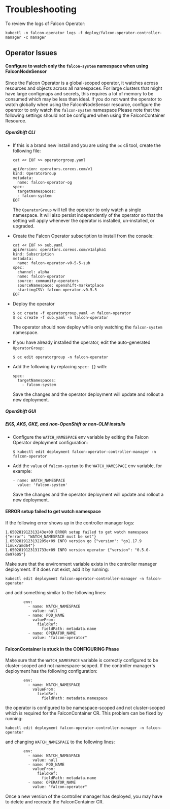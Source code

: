 # Troubleshooting

To review the logs of Falcon Operator:
```
kubectl -n falcon-operator logs -f deploy/falcon-operator-controller-manager -c manager
```

## Operator Issues

#### Configure to watch only the `falcon-system` namespace when using FalconNodeSensor

Since the Falcon Operator is a global-scoped operator, it watches across resources and objects across all namespaces.
For large clusters that might have large configmaps and secrets, this requires a lot of memory to be consumed which may be less than ideal.
If you do not want the operator to watch globally when using the FalconNodeSensor resource, configure the operator to only watch the `falcon-system` namespace
Please note that the following settings should not be configured when using the FalconContainer Resource.

##### OpenShift CLI

- If this is a brand new install and you are using the `oc` cli tool, create the following file:
  ```
  cat << EOF >> operatorgroup.yaml

  apiVersion: operators.coreos.com/v1
  kind: OperatorGroup
  metadata:
    name: falcon-operator-og
  spec:
    targetNamespaces:
    - falcon-system
  EOF
  ```
  The `OperatorGroup` will tell the operator to only watch a single namespace. It will also persist independently of the operator so that the setting will apply whenever 
  the operator is installed, un-installed, or upgraded.

- Create the Falcon Operator subscription to install from the console:
  ```
  cat << EOF >> sub.yaml
  apiVersion: operators.coreos.com/v1alpha1
  kind: Subscription
  metadata:
    name: falcon-operator-v0-5-5-sub
  spec:
    channel: alpha
    name: falcon-operator
    source: community-operators
    sourceNamespace: openshift-marketplace
    startingCSV: falcon-operator.v0.5.5
  EOF
  ```

- Deploy the operator
  ```
  $ oc create -f operatorgroup.yaml -n falcon-operator
  $ oc create -f sub.yaml -n falcon-operator
  ```
  The operator should now deploy while only watching the `falcon-system` namespace.

- If you have already installed the operator, edit the auto-generated `OperatorGroup`:
  ```
  $ oc edit operatorgroup -n falcon-operator
  ```

- Add the following by replacing `spec: {}` with:
  ```
  spec: 
    targetNamespaces:
      - falcon-system
  ```
  Save the changes and the operator deployment will update and rollout a new deployment.

##### OpenShift GUI

##### EKS, AKS, GKE, and non-OpenShift or non-OLM installs

- Configure the `WATCH_NAMESPACE` env variable by editing the Falcon Operator deployment configuration:
  ```
  $ kubectl edit deployment falcon-operator-controller-manager -n falcon-operator
  ```

- Add the `value` of `falcon-system` to the `WATCH_NAMESPACE` env variable, for example:
  ```
  - name: WATCH_NAMESPACE
    value: 'falcon-system'
  ```
  Save the changes and the operator deployment will update and rollout a new deployment.

#### ERROR setup failed to get watch namespace

If the following error shows up in the controller manager logs:
```
1.650281912313243e+09 ERROR setup failed to get watch namespace {"error": "WATCH_NAMESPACE must be set"}
1.6502819123132205e+09 INFO version go {"version": "go1.17.9 linux/amd64"}
1.6502819123131733e+09 INFO version operator {"version": "0.5.0-de97605"}
```
Make sure that the environment variable exists in the controller manager deployment. If it does not exist, add it by running:
```
kubectl edit deployment falcon-operator-controller-manager -n falcon-operator
```
and add something similar to the following lines:
```
        env:
          - name: WATCH_NAMESPACE
            value: null
          - name: POD_NAME
            valueFrom:
              fieldRef:
                fieldPath: metadata.name
          - name: OPERATOR_NAME
            value: "falcon-operator"
```

#### FalconContainer is stuck in the CONFIGURING Phase

Make sure that the `WATCH_NAMESPACE` variable is correctly configured to be cluster-scoped and not namespace-scoped. If the 
controller manager's deployment has the following configuration:
```
        env:
          - name: WATCH_NAMESPACE
            valueFrom:
              fieldRef:
                fieldPath: metadata.namespace
```
the operator is configured to be namespace-scoped and not cluster-scoped which is required for the FalconContainer CR.
This problem can be fixed by running:
```
kubectl edit deployment falcon-operator-controller-manager -n falcon-operator
```
and changing `WATCH_NAMESPACE` to the following lines:
```
        env:
          - name: WATCH_NAMESPACE
            value: null
          - name: POD_NAME
            valueFrom:
              fieldRef:
                fieldPath: metadata.name
          - name: OPERATOR_NAME
            value: "falcon-operator"
```
Once a new version of the controller manager has deployed, you may have to delete and recreate the FalconContainer CR.
